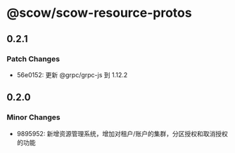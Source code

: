 # @scow/scow-resource-protos

## 0.2.1

### Patch Changes

- 56e0152: 更新 @grpc/grpc-js 到 1.12.2

## 0.2.0

### Minor Changes

- 9895952: 新增资源管理系统，增加对租户/账户的集群，分区授权和取消授权的功能
